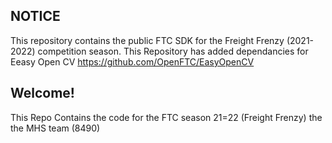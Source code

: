## NOTICE

This repository contains the public FTC SDK for the Freight Frenzy (2021-2022) competition season.
This Repository has added dependancies for Eeasy Open CV https://github.com/OpenFTC/EasyOpenCV 

## Welcome!
This Repo Contains the code for the FTC season 21=22 (Freight Frenzy) the the MHS team (8490)

